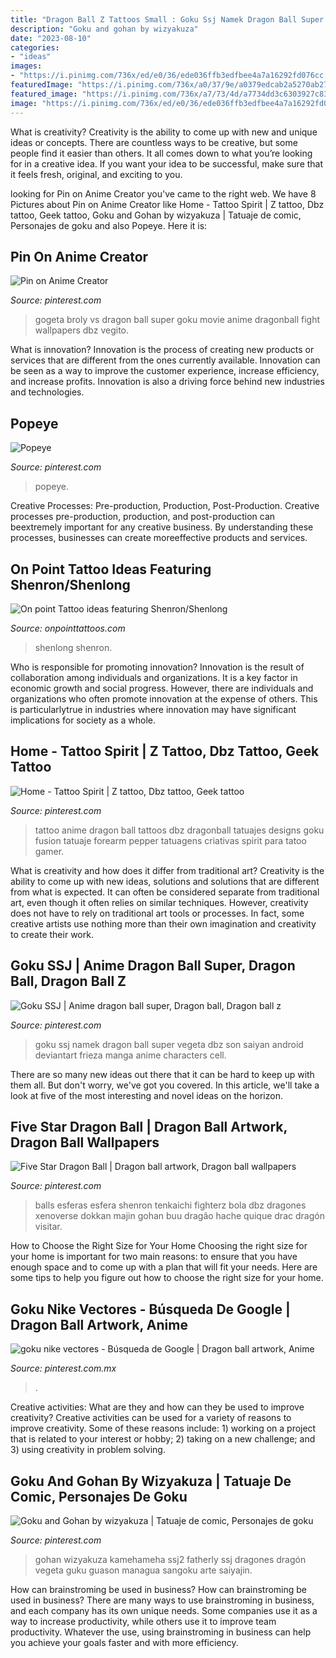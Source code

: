 ```yaml
---
title: "Dragon Ball Z Tattoos Small : Goku Ssj Namek Dragon Ball Super Vegeta Dbz Son Saiyan Android Deviantart Frieza Manga Anime Characters Cell"
description: "Goku and gohan by wizyakuza"
date: "2023-08-10"
categories:
- "ideas"
images:
- "https://i.pinimg.com/736x/ed/e0/36/ede036ffb3edfbee4a7a16292fd076cc.jpg"
featuredImage: "https://i.pinimg.com/736x/a0/37/9e/a0379edcab2a5270ab27f6758dc1180a.jpg"
featured_image: "https://i.pinimg.com/736x/a7/73/4d/a7734dd3c6303927c83827c1bc22d498.jpg"
image: "https://i.pinimg.com/736x/ed/e0/36/ede036ffb3edfbee4a7a16292fd076cc.jpg"
---
```



What is creativity?
Creativity is the ability to come up with new and unique ideas or concepts. There are countless ways to be creative, but some people find it easier than others. It all comes down to what you’re looking for in a creative idea. If you want your idea to be successful, make sure that it feels fresh, original, and exciting to you.

	

		
looking for Pin on Anime Creator you've came to the right web. We have 8 Pictures about Pin on Anime Creator like Home - Tattoo Spirit | Z tattoo, Dbz tattoo, Geek tattoo, Goku and Gohan by wizyakuza | Tatuaje de comic, Personajes de goku and also Popeye. Here it is:
		
    
## Pin On Anime Creator

<img loading=lazy src="https://i.pinimg.com/736x/ed/e0/36/ede036ffb3edfbee4a7a16292fd076cc.jpg" onerror="this.onerror=null;this.src='https://tse4.mm.bing.net/th?id=OIP.Xje_y_oqgVyqtAvL3RoxhgHaEK&amp;pid=15.1';" alt="Pin on Anime Creator">

_Source: pinterest.com_

>gogeta broly vs dragon ball super goku movie anime dragonball fight wallpapers dbz vegito. 

	

What is innovation?
Innovation is the process of creating new products or services that are different from the ones currently available. Innovation can be seen as a way to improve the customer experience, increase efficiency, and increase profits. Innovation is also a driving force behind new industries and technologies.

    
## Popeye

<img loading=lazy src="https://i.pinimg.com/736x/a7/73/4d/a7734dd3c6303927c83827c1bc22d498.jpg" onerror="this.onerror=null;this.src='https://tse1.mm.bing.net/th?id=OIP.da1pFl_aA09S5OEJp-b9iwHaK4&amp;pid=15.1';" alt="Popeye">

_Source: pinterest.com_

>popeye. 

	

Creative Processes: Pre-production, Production, Post-Production.
Creative processes pre-production, production, and post-production can beextremely important for any creative business. By understanding these processes, businesses can create moreeffective products and services.

    
## On Point Tattoo Ideas Featuring Shenron/Shenlong

<img loading=lazy src="https://onpointtattoos.com/wp-content/uploads/2016/06/my-tattoo2.jpg" onerror="this.onerror=null;this.src='https://tse4.mm.bing.net/th?id=OIP.pvAUdPp5nKR9msgFQCHz3gHaJ4&amp;pid=15.1';" alt="On point Tattoo ideas featuring Shenron/Shenlong">

_Source: onpointtattoos.com_

>shenlong shenron. 

	

Who is responsible for promoting innovation?
Innovation is the result of collaboration among individuals and organizations. It is a key factor in economic growth and social progress. However, there are individuals and organizations who often promote innovation at the expense of others. This is particularlytrue in industries where innovation may have significant implications for society as a whole.

    
## Home - Tattoo Spirit | Z Tattoo, Dbz Tattoo, Geek Tattoo

<img loading=lazy src="https://i.pinimg.com/736x/51/7f/fd/517ffd109893b705e6a23656e7558643--tattoo-spirit-anime-tattoos.jpg" onerror="this.onerror=null;this.src='https://tse4.mm.bing.net/th?id=OIP.PJsiv55Q-usqHdJofIxX0wHaJ4&amp;pid=15.1';" alt="Home - Tattoo Spirit | Z tattoo, Dbz tattoo, Geek tattoo">

_Source: pinterest.com_

>tattoo anime dragon ball tattoos dbz dragonball tatuajes designs goku fusion tatuaje forearm pepper tatuagens criativas spirit para tatoo gamer. 

	

What is creativity and how does it differ from traditional art?
Creativity is the ability to come up with new ideas, solutions and solutions that are different from what is expected. It can often be considered separate from traditional art, even though it often relies on similar techniques. However, creativity does not have to rely on traditional art tools or processes. In fact, some creative artists use nothing more than their own imagination and creativity to create their work.

    
## Goku SSJ | Anime Dragon Ball Super, Dragon Ball, Dragon Ball Z

<img loading=lazy src="https://i.pinimg.com/736x/dc/76/f2/dc76f28023296655de63f4a3b06512b2.jpg" onerror="this.onerror=null;this.src='https://tse1.mm.bing.net/th?id=OIP.K_orHWcQzfpP2Ozk9q5IrgHaLh&amp;pid=15.1';" alt="Goku SSJ | Anime dragon ball super, Dragon ball, Dragon ball z">

_Source: pinterest.com_

>goku ssj namek dragon ball super vegeta dbz son saiyan android deviantart frieza manga anime characters cell. 

	

There are so many new ideas out there that it can be hard to keep up with them all. But don't worry, we've got you covered. In this article, we'll take a look at five of the most interesting and novel ideas on the horizon.

    
## Five Star Dragon Ball | Dragon Ball Artwork, Dragon Ball Wallpapers

<img loading=lazy src="https://i.pinimg.com/736x/47/86/b9/4786b9654edaf3bc78cd16349aef85c3.jpg" onerror="this.onerror=null;this.src='https://tse3.mm.bing.net/th?id=OIP.ccoMMiSx1v_G8W9MUlrWbwHaHa&amp;pid=15.1';" alt="Five Star Dragon Ball | Dragon ball artwork, Dragon ball wallpapers">

_Source: pinterest.com_

>balls esferas esfera shenron tenkaichi fighterz bola dbz dragones xenoverse dokkan majin gohan buu dragão hache quique drac dragón visitar. 

	

How to Choose the Right Size for Your Home
Choosing the right size for your home is important for two main reasons: to ensure that you have enough space and to come up with a plan that will fit your needs. Here are some tips to help you figure out how to choose the right size for your home.

    
## Goku Nike Vectores - Búsqueda De Google | Dragon Ball Artwork, Anime

<img loading=lazy src="https://i.pinimg.com/736x/a0/37/9e/a0379edcab2a5270ab27f6758dc1180a.jpg" onerror="this.onerror=null;this.src='https://tse4.mm.bing.net/th?id=OIP.12rCqLnPHaFls47p-o-2igHaLT&amp;pid=15.1';" alt="goku nike vectores - Búsqueda de Google | Dragon ball artwork, Anime">

_Source: pinterest.com.mx_

>. 

	

Creative activities: What are they and how can they be used to improve creativity?
Creative activities can be used for a variety of reasons to improve creativity. Some of these reasons include: 1) working on a project that is related to your interest or hobby; 2) taking on a new challenge; and 3) using creativity in problem solving.

    
## Goku And Gohan By Wizyakuza | Tatuaje De Comic, Personajes De Goku

<img loading=lazy src="https://i.pinimg.com/736x/8f/38/db/8f38dbf320135f6da208c37ce28981ea.jpg" onerror="this.onerror=null;this.src='https://tse1.mm.bing.net/th?id=OIP.0TCjEWYLD5RLi3olGV2qWQHaLl&amp;pid=15.1';" alt="Goku and Gohan by wizyakuza | Tatuaje de comic, Personajes de goku">

_Source: pinterest.com_

>gohan wizyakuza kamehameha ssj2 fatherly ssj dragones dragón vegeta guku guason managua sangoku arte saiyajin. 

	

How can brainstroming be used in business?
How can brainstroming be used in business? There are many ways to use brainstroming in business, and each company has its own unique needs. Some companies use it as a way to increase productivity, while others use it to improve team productivity. Whatever the use, using brainstroming in business can help you achieve your goals faster and with more efficiency.

